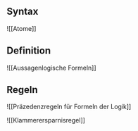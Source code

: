 ## Syntax
![[Atome]]

## Definition
![[Aussagenlogische Formeln]]

## Regeln
![[Präzedenzregeln für Formeln der Logik]]

![[Klammerersparnisregel]]